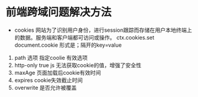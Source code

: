 # 前端跨域问题解决方法
  - cookies
    网站为了识别用户身份，进行session跟踪而存储在用户本地终端上的数据。服务端和客户端都可访问或操作。
    ctx.cookies.set document.cookie 形式是；隔开的key=value
  1. path 选项
    指定coolie 有效选项
  2. http-only
    true js 无法获取cookie的值，增强了安全性
  3. maxAge
    页面加载后cookie有效时间
  4. expires
    cookie失效截止时间
  5. overwrite
    是否允许被覆盖